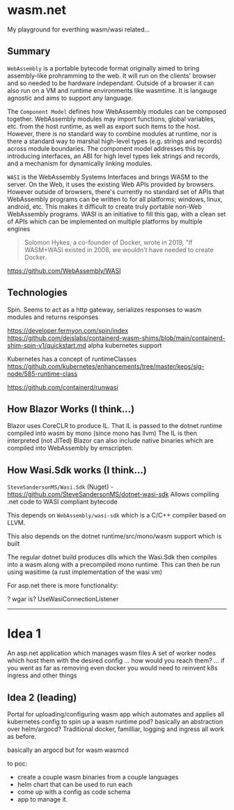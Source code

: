 # wasm.net

My playground for everthing wasm/wasi related...

## Summary

`WebAssembly` is a portable bytecode format originally aimed to bring assembly-like prohramming to the web. It will run on the clients' browser and so needed to be hardware independant. 
Outside of a browser it can also run on a VM and runtime environments like wasmtime. It is langauge agnostic and aims to support any language.

The `Component Model` defines how WebAssembly modules can be composed together. WebAssembly modules may import functions, global variables, etc. from the host runtime, as well as export such items to the host. However, there is no standard way to combine modules at runtime, nor is there a standard way to marshal high-level types (e.g. strings and records) across module boundaries. The component model addresses this by introducing interfaces, an ABI for high level types liek strings and records, and a mechanism for dynamically linking modules. 

`WASI` is the WebAssembly Systems Interfaces and brings WASM to the server. On the Web, it uses the existing Web APIs provided by browsers. However outside of browsers, there's currently no standard set of APIs that WebAssembly programs can be written to for all platforms; windows, linux, android, etc. This makes it difficult to create truly portable non-Web WebAssembly programs. WASI is an initiative to fill this gap, with a clean set of APIs which can be implemented on multiple platforms by multiple engines

> Solomon Hykes, a co-founder of Docker, wrote in 2019, "If WASM+WASI existed in 2008, we wouldn't have needed to create Docker.

https://github.com/WebAssembly/WASI


## Technologies

Spin. Seems to act as a http gateway, serializes responses to wasm modules and returns responses

https://developer.fermyon.com/spin/index
https://github.com/deislabs/containerd-wasm-shims/blob/main/containerd-shim-spin-v1/quickstart.md alpha kubernetes support

Kubernetes has a concept of runtimeClasses https://github.com/kubernetes/enhancements/tree/master/keps/sig-node/585-runtime-class

https://github.com/containerd/runwasi


## How Blazor Works (I think...)

Blazor uses CoreCLR to produce IL.
That IL is passed to the dotnet runtime compiled into wasm by mono (since mono has llvm)
The IL is then interpreted (not JITed)
Blazor can also include native binaries which are compiled into WebAssembly by emscripten. 

## How Wasi.Sdk works (I think...)

`SteveSandersonMS/Wasi.Sdk` (Nuget) - https://github.com/SteveSandersonMS/dotnet-wasi-sdk
Allows compiling .net code to WASI compliant bytecode

This depends on `WebAssembly/wasi-sdk` which is a C/C++ compiler based on LLVM.

This also depends on the dotnet runtime/src/mono/wasm support which is built 

The regular dotnet build produces dlls which the Wasi.Sdk then compiles into a wasm along with a precompiled mono runtime. 
This can then be run using wasitime (a rust implementation of the wasi vm)

For asp.net there is more functionality:

? wgar is? UseWasiConnectionListener



---


# Idea 1
An asp.net application which manages wasm files
A set of worker nodes which host them with the desired config
... how would you reach them?
... if you went as far as removing even docker you would need to reinvent k8s ingress and other things


## Idea 2 (leading)
Portal for uploading/configuring wasm app which automates and applies all kubernetes config
to spin up a wasm runtime pod? basically an abstraction over helm/argocd?
Traditional docker, familliar, logging and ingress all work as before.

basically an argocd but for wasm
wasmcd

to poc:

- create a couple wasm binaries from a couple languages
- helm chart that can be used to run each
- come up with a config as code schema
- app to manage it. 


